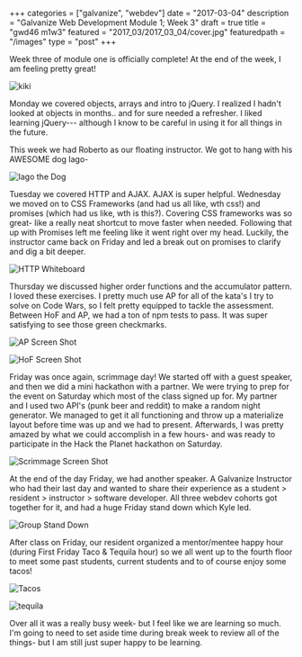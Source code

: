 +++
categories = ["galvanize", "webdev"]
date = "2017-03-04"
description = "Galvanize Web Development Module 1; Week 3"
draft = true
title = "gwd46 m1w3"
featured = "2017_03/2017_03_04/cover.jpg"
featuredpath = "/images"
type = "post"
+++

Week three of module one is officially complete! At the end of the week, I am feeling pretty great!

![kiki](/images/2017_03/2017_03_04/kiki.jpg)


Monday we covered objects, arrays and intro to jQuery. I realized I hadn't looked at objects in months.. and for sure needed a refresher. I liked learning jQuery--- although I know to be careful in using it for all things in the future.

This week we had Roberto as our floating instructor. We got to hang with his AWESOME dog Iago-

![Iago the Dog](/images/2017_03/2017_03_04/iago.jpg)

Tuesday we covered HTTP and AJAX. AJAX is super helpful. Wednesday we moved on to CSS Frameworks (and had us all like, wth css!) and promises (which had us like, wth is this?). Covering CSS frameworks was so great- like a really neat shortcut to move faster when needed. Following that up with Promises left me feeling like it went right over my head. Luckily, the instructor came back on Friday and led a break out on promises to clarify and dig a bit deeper.

![HTTP Whiteboard](/images/2017_03/2017_03_04/http.jpg)

Thursday we discussed higher order functions and the accumulator pattern. I loved these exercises. I pretty much use AP for all of the kata's I try to solve on Code Wars, so I felt pretty equipped to tackle the assessment. Between HoF and AP, we had a ton of npm tests to pass. It was super satisfying to see those green checkmarks.

![AP Screen Shot](/images/2017_03/2017_03_04/AP.png)

![HoF Screen Shot](/images/2017_03/2017_03_04/HOF.png)

Friday was once again, scrimmage day! We started off with a guest speaker, and then we did a mini hackathon with a partner. We were trying to prep for the event on Saturday which most of the class signed up for. My partner and I used two API's (punk beer and reddit) to make a random night generator. We managed to get it all functioning and throw up a materialize layout before time was up and we had to present. Afterwards, I was pretty amazed by what we could accomplish in a few hours- and was ready to participate in the Hack the Planet hackathon on Saturday.

![Scrimmage Screen Shot](/images/2017_03/2017_03_04/randomnight.png)

At the end of the day Friday, we had another speaker. A Galvanize Instructor who had their last day and wanted to share their experience as a student > resident > instructor > software developer. All three webdev cohorts got together for it, and had a huge Friday stand down which Kyle led.

![Group Stand Down](/images/2017_03/2017_03_04/standdown.jpg)

After class on Friday, our resident organized a mentor/mentee happy hour (during First Friday Taco & Tequila hour) so we all went up to the fourth floor to meet some past students, current students and to of course enjoy some tacos!

![Tacos](/images/2017_03/2017_03_04/tacos.jpg)

![tequila](/images/2017_03/2017_03_04/tequila.jpg)

Over all it was a really busy week- but I feel like we are learning so much. I'm going to need to set aside time during break week to review all of the things- but I am still just super happy to be learning.
